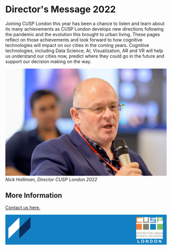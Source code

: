 # Director's Message 2022

Joining CUSP London this year has been a chance to listen and learn about its many
achievements as CUSP London develops new directions following the pandemic and the
evolution this brought to urban living. These pages reflect on those achievements and look
forward to how cognitive technologies will impact on our cities in the coming years.
Cognitive technologies, including Data Science, AI, Visualization, AR and VR will help us
understand our cities now, predict where they could go in the future and support our
decision making on the way.


![CUSP London Data Dive 2022](./assets/cuspDirector.jpg)
*Nick Holliman, Director CUSP London 2022* 

## More Information
[Contact us here.](./YouCanJoinUs.md)

![CUSP London Logo](./assets/CUSPbanner_03.jpg)
